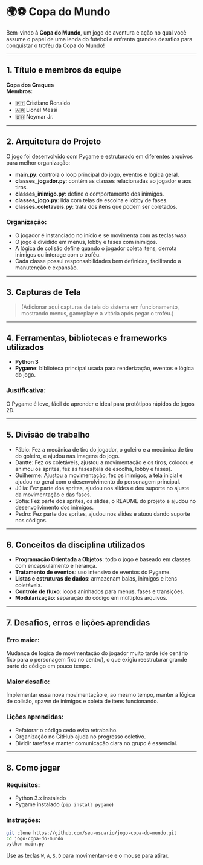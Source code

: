 # 🌍⚽ Copa do Mundo

Bem-vindo à **Copa do Mundo**, um jogo de aventura e ação no qual você assume o papel de uma lenda do futebol e enfrenta grandes desafios para conquistar o troféu da Copa do Mundo!

---

## 1. Título e membros da equipe
**Copa dos Craques**  
**Membros:**  
- 🇵🇹 Cristiano Ronaldo  
- 🇦🇷 Lionel Messi
- 🇧🇷 Neymar Jr.  

---

## 2. Arquitetura do Projeto

O jogo foi desenvolvido com Pygame e estruturado em diferentes arquivos para melhor organização:

- **main.py**: controla o loop principal do jogo, eventos e lógica geral.
- **classes_jogador.py**: contém as classes relacionadas ao jogador e aos tiros.
- **classes_inimigo.py**: define o comportamento dos inimigos.
- **classes_jogo.py**: lida com telas de escolha e lobby de fases.
- **classes_coletaveis.py**: trata dos itens que podem ser coletados.

### Organização:
- O jogador é instanciado no início e se movimenta com as teclas `WASD`.
- O jogo é dividido em menus, lobby e fases com inimigos.
- A lógica de colisão define quando o jogador coleta itens, derrota inimigos ou interage com o troféu.
- Cada classe possui responsabilidades bem definidas, facilitando a manutenção e expansão.

---

## 3. Capturas de Tela

> (Adicionar aqui capturas de tela do sistema em funcionamento, mostrando menus, gameplay e a vitória após pegar o troféu.)

---

## 4. Ferramentas, bibliotecas e frameworks utilizados

- **Python 3**
- **Pygame**: biblioteca principal usada para renderização, eventos e lógica do jogo.

### Justificativa:
O Pygame é leve, fácil de aprender e ideal para protótipos rápidos de jogos 2D.

---

## 5. Divisão de trabalho

- Fábio: Fez a mecânica de tiro do jogador, o goleiro e a mecânica de tiro do goleiro, e ajudou nas imagens do jogo.
- Dantte: Fez os coletáveis, ajustou a movimentação e os tiros, colocou e animou os sprites, fez as fases(tela de escolha, lobby e fases).
- Guilherme: Ajustou a movimentação, fez os inimigos, a tela inicial e ajudou no geral com o desenvolvimento do personagem principal.
- Júlia: Fez parte dos sprites, ajudou nos slides e deu suporte no ajuste da movimentação e das fases.
- Sofia: Fez parte dos sprites, os slides, o README do projeto e ajudou no desenvolivimento dos inimigos.
- Pedro: Fez parte dos sprites, ajudou nos slides e atuou dando suporte nos códigos.

---

## 6. Conceitos da disciplina utilizados

- **Programação Orientada a Objetos**: todo o jogo é baseado em classes com encapsulamento e herança.
- **Tratamento de eventos**: uso intensivo de eventos do Pygame.
- **Listas e estruturas de dados**: armazenam balas, inimigos e itens coletáveis.
- **Controle de fluxo**: loops aninhados para menus, fases e transições.
- **Modularização**: separação do código em múltiplos arquivos.

---

## 7. Desafios, erros e lições aprendidas

### Erro maior:
Mudança de lógica de movimentação do jogador muito tarde (de cenário fixo para o personagem fixo no centro), o que exigiu reestruturar grande parte do código em pouco tempo.

### Maior desafio:
Implementar essa nova movimentação e, ao mesmo tempo, manter a lógica de colisão, spawn de inimigos e coleta de itens funcionando.

### Lições aprendidas:
- Refatorar o código cedo evita retrabalho.
- Organização no GitHub ajuda no progresso coletivo.
- Dividir tarefas e manter comunicação clara no grupo é essencial.

---

## 8. Como jogar

### Requisitos:
- Python 3.x instalado
- Pygame instalado (`pip install pygame`)

### Instruções:

```bash
git clone https://github.com/seu-usuario/jogo-copa-do-mundo.git
cd jogo-copa-do-mundo
python main.py
```

Use as teclas `W`, `A`, `S`, `D` para movimentar-se e o mouse para atirar.
